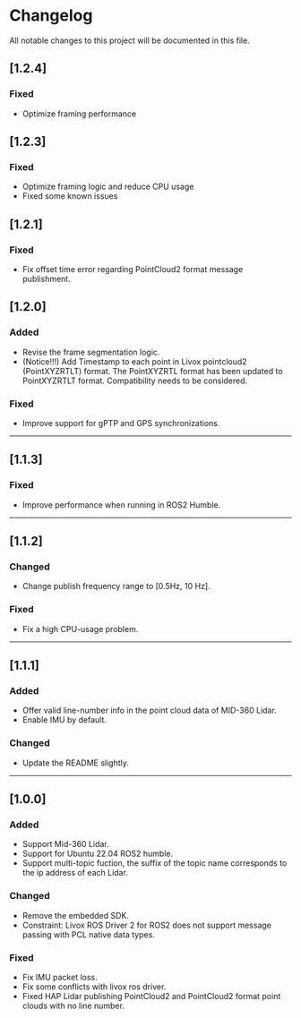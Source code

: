 # Changelog

All notable changes to this project will be documented in this file.

## [1.2.4]

### Fixed

- Optimize framing performance

## [1.2.3]

### Fixed

- Optimize framing logic and reduce CPU usage
- Fixed some known issues

## [1.2.1]

### Fixed

- Fix offset time error regarding PointCloud2 format message publishment.

## [1.2.0]

### Added

- Revise the frame segmentation logic.
- (Notice!!!) Add Timestamp to each point in Livox pointcloud2 (PointXYZRTLT) format. The PointXYZRTL format has been updated to PointXYZRTLT format. Compatibility needs to be considered.

### Fixed

- Improve support for gPTP and GPS synchronizations.

---

## [1.1.3]

### Fixed

- Improve performance when running in ROS2 Humble.

---

## [1.1.2]

### Changed

- Change publish frequency range to [0.5Hz, 10 Hz].

### Fixed

- Fix a high CPU-usage problem.

---

## [1.1.1]

### Added

- Offer valid line-number info in the point cloud data of MID-360 Lidar.
- Enable IMU by default.

### Changed

- Update the README slightly.

---

## [1.0.0]

### Added

- Support Mid-360 Lidar.
- Support for Ubuntu 22.04 ROS2 humble.
- Support multi-topic fuction, the suffix of the topic name corresponds to the ip address of each Lidar.

### Changed

- Remove the embedded SDK.
- Constraint: Livox ROS Driver 2 for ROS2 does not support message passing with PCL native data types.

### Fixed

- Fix IMU packet loss.
- Fix some conflicts with livox ros driver.
- Fixed HAP Lidar publishing PointCloud2 and PointCloud2 format point clouds with no line number.
